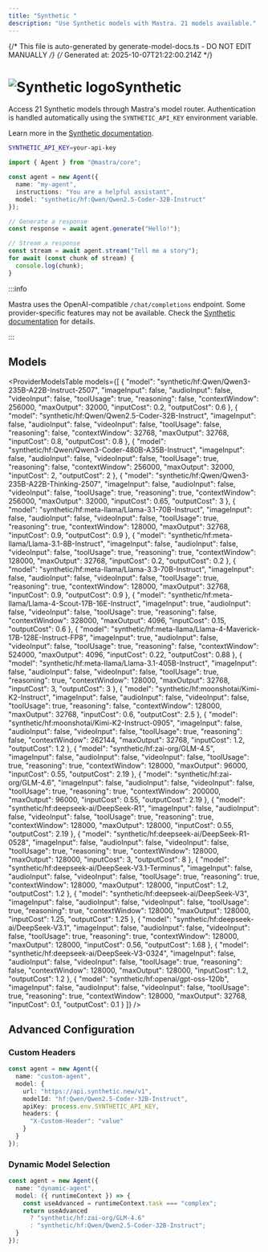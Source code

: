 ```yaml
---
title: "Synthetic "
description: "Use Synthetic models with Mastra. 21 models available."
---
```


{/* This file is auto-generated by generate-model-docs.ts - DO NOT EDIT MANUALLY */}
{/* Generated at: 2025-10-07T21:22:00.214Z */}

# <img src="https://models.dev/logos/synthetic.svg" alt="Synthetic logo" className="inline w-8 h-8 mr-2 align-middle dark:invert dark:brightness-0 dark:contrast-200" />Synthetic

Access 21 Synthetic models through Mastra's model router. Authentication is handled automatically using the `SYNTHETIC_API_KEY` environment variable.

Learn more in the [Synthetic documentation](https://synthetic.new/pricing).

```bash
SYNTHETIC_API_KEY=your-api-key
```

```typescript
import { Agent } from "@mastra/core";

const agent = new Agent({
  name: "my-agent",
  instructions: "You are a helpful assistant",
  model: "synthetic/hf:Qwen/Qwen2.5-Coder-32B-Instruct"
});

// Generate a response
const response = await agent.generate("Hello!");

// Stream a response
const stream = await agent.stream("Tell me a story");
for await (const chunk of stream) {
  console.log(chunk);
}
```

:::info

Mastra uses the OpenAI-compatible `/chat/completions` endpoint. Some provider-specific features may not be available. Check the [Synthetic documentation](https://synthetic.new/pricing) for details.

:::

## Models

<ProviderModelsTable 
  models={[
  {
    "model": "synthetic/hf:Qwen/Qwen3-235B-A22B-Instruct-2507",
    "imageInput": false,
    "audioInput": false,
    "videoInput": false,
    "toolUsage": true,
    "reasoning": false,
    "contextWindow": 256000,
    "maxOutput": 32000,
    "inputCost": 0.2,
    "outputCost": 0.6
  },
  {
    "model": "synthetic/hf:Qwen/Qwen2.5-Coder-32B-Instruct",
    "imageInput": false,
    "audioInput": false,
    "videoInput": false,
    "toolUsage": false,
    "reasoning": false,
    "contextWindow": 32768,
    "maxOutput": 32768,
    "inputCost": 0.8,
    "outputCost": 0.8
  },
  {
    "model": "synthetic/hf:Qwen/Qwen3-Coder-480B-A35B-Instruct",
    "imageInput": false,
    "audioInput": false,
    "videoInput": false,
    "toolUsage": true,
    "reasoning": false,
    "contextWindow": 256000,
    "maxOutput": 32000,
    "inputCost": 2,
    "outputCost": 2
  },
  {
    "model": "synthetic/hf:Qwen/Qwen3-235B-A22B-Thinking-2507",
    "imageInput": false,
    "audioInput": false,
    "videoInput": false,
    "toolUsage": true,
    "reasoning": true,
    "contextWindow": 256000,
    "maxOutput": 32000,
    "inputCost": 0.65,
    "outputCost": 3
  },
  {
    "model": "synthetic/hf:meta-llama/Llama-3.1-70B-Instruct",
    "imageInput": false,
    "audioInput": false,
    "videoInput": false,
    "toolUsage": true,
    "reasoning": true,
    "contextWindow": 128000,
    "maxOutput": 32768,
    "inputCost": 0.9,
    "outputCost": 0.9
  },
  {
    "model": "synthetic/hf:meta-llama/Llama-3.1-8B-Instruct",
    "imageInput": false,
    "audioInput": false,
    "videoInput": false,
    "toolUsage": true,
    "reasoning": true,
    "contextWindow": 128000,
    "maxOutput": 32768,
    "inputCost": 0.2,
    "outputCost": 0.2
  },
  {
    "model": "synthetic/hf:meta-llama/Llama-3.3-70B-Instruct",
    "imageInput": false,
    "audioInput": false,
    "videoInput": false,
    "toolUsage": true,
    "reasoning": true,
    "contextWindow": 128000,
    "maxOutput": 32768,
    "inputCost": 0.9,
    "outputCost": 0.9
  },
  {
    "model": "synthetic/hf:meta-llama/Llama-4-Scout-17B-16E-Instruct",
    "imageInput": true,
    "audioInput": false,
    "videoInput": false,
    "toolUsage": true,
    "reasoning": false,
    "contextWindow": 328000,
    "maxOutput": 4096,
    "inputCost": 0.15,
    "outputCost": 0.6
  },
  {
    "model": "synthetic/hf:meta-llama/Llama-4-Maverick-17B-128E-Instruct-FP8",
    "imageInput": true,
    "audioInput": false,
    "videoInput": false,
    "toolUsage": true,
    "reasoning": false,
    "contextWindow": 524000,
    "maxOutput": 4096,
    "inputCost": 0.22,
    "outputCost": 0.88
  },
  {
    "model": "synthetic/hf:meta-llama/Llama-3.1-405B-Instruct",
    "imageInput": false,
    "audioInput": false,
    "videoInput": false,
    "toolUsage": true,
    "reasoning": true,
    "contextWindow": 128000,
    "maxOutput": 32768,
    "inputCost": 3,
    "outputCost": 3
  },
  {
    "model": "synthetic/hf:moonshotai/Kimi-K2-Instruct",
    "imageInput": false,
    "audioInput": false,
    "videoInput": false,
    "toolUsage": true,
    "reasoning": false,
    "contextWindow": 128000,
    "maxOutput": 32768,
    "inputCost": 0.6,
    "outputCost": 2.5
  },
  {
    "model": "synthetic/hf:moonshotai/Kimi-K2-Instruct-0905",
    "imageInput": false,
    "audioInput": false,
    "videoInput": false,
    "toolUsage": true,
    "reasoning": false,
    "contextWindow": 262144,
    "maxOutput": 32768,
    "inputCost": 1.2,
    "outputCost": 1.2
  },
  {
    "model": "synthetic/hf:zai-org/GLM-4.5",
    "imageInput": false,
    "audioInput": false,
    "videoInput": false,
    "toolUsage": true,
    "reasoning": true,
    "contextWindow": 128000,
    "maxOutput": 96000,
    "inputCost": 0.55,
    "outputCost": 2.19
  },
  {
    "model": "synthetic/hf:zai-org/GLM-4.6",
    "imageInput": false,
    "audioInput": false,
    "videoInput": false,
    "toolUsage": true,
    "reasoning": true,
    "contextWindow": 200000,
    "maxOutput": 96000,
    "inputCost": 0.55,
    "outputCost": 2.19
  },
  {
    "model": "synthetic/hf:deepseek-ai/DeepSeek-R1",
    "imageInput": false,
    "audioInput": false,
    "videoInput": false,
    "toolUsage": true,
    "reasoning": true,
    "contextWindow": 128000,
    "maxOutput": 128000,
    "inputCost": 0.55,
    "outputCost": 2.19
  },
  {
    "model": "synthetic/hf:deepseek-ai/DeepSeek-R1-0528",
    "imageInput": false,
    "audioInput": false,
    "videoInput": false,
    "toolUsage": true,
    "reasoning": true,
    "contextWindow": 128000,
    "maxOutput": 128000,
    "inputCost": 3,
    "outputCost": 8
  },
  {
    "model": "synthetic/hf:deepseek-ai/DeepSeek-V3.1-Terminus",
    "imageInput": false,
    "audioInput": false,
    "videoInput": false,
    "toolUsage": true,
    "reasoning": true,
    "contextWindow": 128000,
    "maxOutput": 128000,
    "inputCost": 1.2,
    "outputCost": 1.2
  },
  {
    "model": "synthetic/hf:deepseek-ai/DeepSeek-V3",
    "imageInput": false,
    "audioInput": false,
    "videoInput": false,
    "toolUsage": true,
    "reasoning": true,
    "contextWindow": 128000,
    "maxOutput": 128000,
    "inputCost": 1.25,
    "outputCost": 1.25
  },
  {
    "model": "synthetic/hf:deepseek-ai/DeepSeek-V3.1",
    "imageInput": false,
    "audioInput": false,
    "videoInput": false,
    "toolUsage": true,
    "reasoning": true,
    "contextWindow": 128000,
    "maxOutput": 128000,
    "inputCost": 0.56,
    "outputCost": 1.68
  },
  {
    "model": "synthetic/hf:deepseek-ai/DeepSeek-V3-0324",
    "imageInput": false,
    "audioInput": false,
    "videoInput": false,
    "toolUsage": true,
    "reasoning": false,
    "contextWindow": 128000,
    "maxOutput": 128000,
    "inputCost": 1.2,
    "outputCost": 1.2
  },
  {
    "model": "synthetic/hf:openai/gpt-oss-120b",
    "imageInput": false,
    "audioInput": false,
    "videoInput": false,
    "toolUsage": true,
    "reasoning": true,
    "contextWindow": 128000,
    "maxOutput": 32768,
    "inputCost": 0.1,
    "outputCost": 0.1
  }
]}
/>

## Advanced Configuration

### Custom Headers

```typescript
const agent = new Agent({
  name: "custom-agent",
  model: {
    url: "https://api.synthetic.new/v1",
    modelId: "hf:Qwen/Qwen2.5-Coder-32B-Instruct",
    apiKey: process.env.SYNTHETIC_API_KEY,
    headers: {
      "X-Custom-Header": "value"
    }
  }
});
```

### Dynamic Model Selection

```typescript
const agent = new Agent({
  name: "dynamic-agent",
  model: ({ runtimeContext }) => {
    const useAdvanced = runtimeContext.task === "complex";
    return useAdvanced 
      ? "synthetic/hf:zai-org/GLM-4.6"
      : "synthetic/hf:Qwen/Qwen2.5-Coder-32B-Instruct";
  }
});
```

